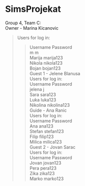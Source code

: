 # SimsProjekat
Group 4, Team C: <br>
Owner - Marina Kicanovic<br>
>Users for log in:<br>
>>Username    Password<br>
>>m           m<br>
>>Marija      marija123<br>
>>Nikola      nikola123<br>
>>Bojan       bojan123<br>
Guest 1 - Jelene Blanusa<br>
>Users for log in:<br>
>>Username    Password<br>
>>jelena      j<br>
>>Sara        sara123<br>
>>Luka        luka123<br>
>>Nikolina    nikolina123<br>
Guide - Ana Ranic<br>
>Users for log in:<br>
>>Username    Password<br>
>>Ana         ana123<br>
>>Stefan      stefan123<br>
>>Filip       filip123<br>
>>Milica      milica123<br>
Guest 2 - Jovan Sarac<br>
>Users for log in:<br>
>>Username    Password<br>
>>Jovan       jovan123<br>
>>Pera        pera123<br>
>>Zika        zika123<br>
>>Marko       marko123<br>
